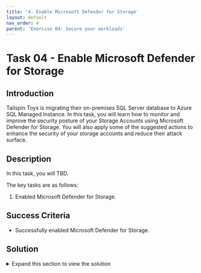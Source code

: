 ```yaml
---
title: '4. Enable Microsoft Defender for Storage'
layout: default
nav_order: 4
parent: 'Exercise 04: Secure your workloads'
---
```


# Task 04 - Enable Microsoft Defender for Storage

## Introduction

Tailspin Toys is migrating their on-premises SQL Server database to Azure SQL Managed Instance. In this task, you will learn how to monitor and improve the security posture of your Storage Accounts using Microsoft Defender for Storage. You will also apply some of the suggested actions to enhance the security of your storage accounts and reduce their attack surface.

## Description

In this task, you will TBD.

The key tasks are as follows:
1. Enabled Microsoft Defender for Storage.

## Success Criteria

* Successfully enabled Microsoft Defender for Storage.

## Solution

<details markdown="block">
<summary>Expand this section to view the solution</summary>

1. Sign in to the [Azure Portal](https://portal.azure.com). Ensure that you're using a subscription associated with the same resources you created during the lab set up.

2. In the **Search resources, services, and docs** box at the top of the portal, search for **Microsoft Defender for Cloud**, then select the **Microsoft Defender for Cloud** service.

3. In the **Management** section, select **Environment settings**.

4. Select the relevant subscription.

5. On the **Defender plans** page, locate the **Storage** plan and toggle the **Status** to On.

6. Select **Save**.

</details>